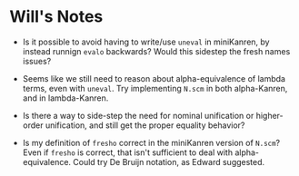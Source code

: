 # Will's Notes

* Is it possible to avoid having to write/use `uneval` in miniKanren, by instead runnign `evalo` backwards?  Would this sidestep the fresh names issues?

* Seems like we still need to reason about alpha-equivalence of lambda terms, even with `uneval`.  Try implementing `N.scm` in both alpha-Kanren, and in lambda-Kanren.

* Is there a way to side-step the need for nominal unification or higher-order unification, and still get the proper equality behavior?

* Is my definition of `fresho` correct in the miniKanren version of `N.scm`?  Even if `fresho` is correct, that isn't sufficient to deal with alpha-equivalence.  Could try De Bruijn notation, as Edward suggested.